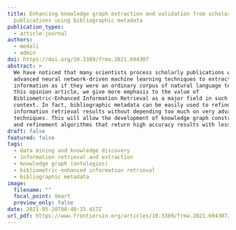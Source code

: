```yaml
---
title: Enhancing knowledge graph extraction and validation from scholarly
  publications using bibliographic metadata
publication_types:
  - article-journal
authors:
  - medali
  - admin
doi: https://doi.org/10.3389/frma.2021.694307
abstract: >
  We have noticed that many scientists process scholarly publications with
  advanced neural network-driven machine learning techniques to extract semantic
  information as if they were an ordinary corpus of natural language texts. In
  this opinion article, we give more emphasis to the value of
  Bibliometric-Enhanced Information Retrieval as a major field in such a
  context. In fact, bibliographic metadata can be easily used to refine
  information retrieval results without depending too much on very advanced
  techniques. This will allow the development of knowledge graph construction
  and refinement algorithms that return high accuracy results with less effort.
draft: false
featured: false
tags:
  - data mining and knowledge discovery
  - information retrieval and extraction
  - knowledge graph (ontologies)
  - bibliometric-enhanced information retrieval
  - bibliographic metadata
image:
  filename: ""
  focal_point: Smart
  preview_only: false
date: 2021-05-28T00:40:15.417Z
url_pdf: https://www.frontiersin.org/articles/10.3389/frma.2021.694307/full
---
```

